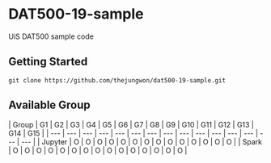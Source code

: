 # DAT500-19-sample
UiS DAT500 sample code

## Getting Started
```
git clone https://github.com/thejungwon/dat500-19-sample.git

```
## Available Group
| Group | G1 | G2 | G3 | G4 | G5 | G6 | G7 | G8 | G9 | G10 | G11 | G12 | G13 | G14 | G15 |
| --- | --- | --- | --- | --- | --- | --- | --- | --- | --- | --- | --- | --- | --- | --- |
| Jupyter | O | O | O | O | O | O | O | O | O | O | O | O | O | O |
| Spark | O | O | O | O | O | O | O | O | O | O | O | O | O | O | O |

